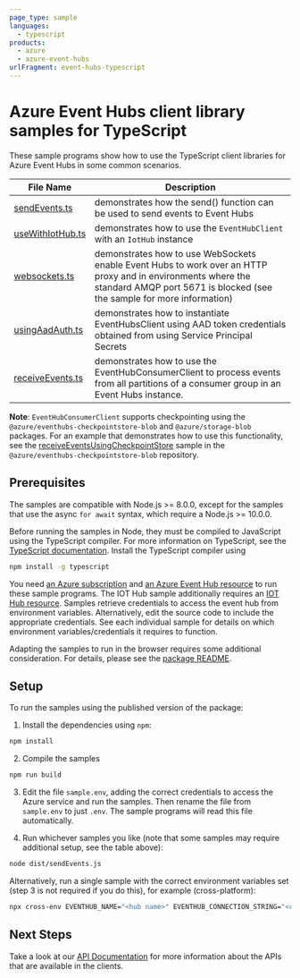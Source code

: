 ```yaml
---
page_type: sample
languages:
  - typescript
products:
  - azure
  - azure-event-hubs
urlFragment: event-hubs-typescript
---
```


# Azure Event Hubs client library samples for TypeScript

These sample programs show how to use the TypeScript client libraries for Azure Event Hubs in some common scenarios.

| **File Name**                                                             | **Description**                                                                                                                                                                         |
| ------------------------------------------------------------------------- | --------------------------------------------------------------------------------------------------------------------------------------------------------------------------------------- |
| [sendEvents.ts][sendevents]                                               | demonstrates how the send() function can be used to send events to Event Hubs                                                                                                           |
| [useWithIotHub.ts][usewithiothub]                                         | demonstrates how to use the `EventHubClient` with an `IotHub` instance                                                                                                                  |
| [websockets.ts][websockets]                                               | demonstrates how to use WebSockets enable Event Hubs to work over an HTTP proxy and in environments where the standard AMQP port 5671 is blocked (see the sample for more information)  |
| [usingAadAuth.ts][usingaadauth]                                           | demonstrates how to instantiate EventHubsClient using AAD token credentials obtained from using Service Principal Secrets                                                               |
| [receiveEvents.ts][receiveevents]                                         | demonstrates how to use the EventHubConsumerClient to process events from all partitions of a consumer group in an Event Hubs instance.                                                 |

**Note**: `EventHubConsumerClient` supports checkpointing using the `@azure/eventhubs-checkpointstore-blob` and `@azure/storage-blob` packages. For an example that demonstrates how to use this functionality, see the [receiveEventsUsingCheckpointStore][checkpointing] sample in the `@azure/eventhubs-checkpointstore-blob` repository.

## Prerequisites

The samples are compatible with Node.js >= 8.0.0, except for the samples that use the async `for await` syntax, which require a Node.js >= 10.0.0.

Before running the samples in Node, they must be compiled to JavaScript using the TypeScript compiler. For more information on TypeScript, see the [TypeScript documentation][typescript]. Install the TypeScript compiler using

```bash
npm install -g typescript
```

You need [an Azure subscription][freesub] and [an Azure Event Hub resource][azhubacct] to run these sample programs. The IOT Hub sample additionally requires an [IOT Hub resource][aziothub]. Samples retrieve credentials to access the event hub from environment variables. Alternatively, edit the source code to include the appropriate credentials. See each individual sample for details on which environment variables/credentials it requires to function.

Adapting the samples to run in the browser requires some additional consideration. For details, please see the [package README][package].

## Setup

To run the samples using the published version of the package:

1. Install the dependencies using `npm`:

```bash
npm install
```

2. Compile the samples

```bash
npm run build
```

3. Edit the file `sample.env`, adding the correct credentials to access the Azure service and run the samples. Then rename the file from `sample.env` to just `.env`. The sample programs will read this file automatically.

4. Run whichever samples you like (note that some samples may require additional setup, see the table above):

```bash
node dist/sendEvents.js
```

Alternatively, run a single sample with the correct environment variables set (step 3 is not required if you do this), for example (cross-platform):

```bash
npx cross-env EVENTHUB_NAME="<hub name>" EVENTHUB_CONNECTION_STRING="<connection string>" node dist/sendEvents.js
```

## Next Steps

Take a look at our [API Documentation][apiref] for more information about the APIs that are available in the clients.

[sendevents]: https://github.com/Azure/azure-sdk-for-js/tree/master/sdk/eventhub/event-hubs/samples/typescript/src/sendEvents.ts
[usewithiothub]: https://github.com/Azure/azure-sdk-for-js/tree/master/sdk/eventhub/event-hubs/samples/typescript/src/useWithIotHub.ts
[websockets]: https://github.com/Azure/azure-sdk-for-js/tree/master/sdk/eventhub/event-hubs/samples/typescript/src/websockets.ts
[usingaadauth]: https://github.com/Azure/azure-sdk-for-js/tree/master/sdk/eventhub/event-hubs/samples/typescript/src/usingAadAuth.ts
[receiveevents]: https://github.com/Azure/azure-sdk-for-js/tree/master/sdk/eventhub/event-hubs/samples/typescript/src/receiveEvents.ts
[apiref]: https://docs.microsoft.com/javascript/api/@azure/event-hubs
[checkpointing]: https://github.com/Azure/azure-sdk-for-js/blob/master/sdk/eventhub/eventhubs-checkpointstore-blob/samples/typescript/src/receiveEventsUsingCheckpointStore.ts
[azhubacct]: https://docs.microsoft.com/azure/event-hubs/event-hubs-node-get-started-send
[aziothub]: https://docs.microsoft.com/azure/iot-hub/iot-hub-node-node-module-twin-getstarted
[freesub]: https://azure.microsoft.com/free/
[package]: https://github.com/Azure/azure-sdk-for-js/tree/master/sdk/eventhub/event-hubs/README.md
[typescript]: https://www.typescriptlang.org/docs/home.html
